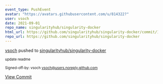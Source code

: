 ```yaml
---
event_type: PushEvent
avatar: "https://avatars.githubusercontent.com/u/814322?"
user: vsoch
date: 2021-09-01
repo_name: singularityhub/singularity-docker
html_url: https://github.com/singularityhub/singularity-docker/commit/116aa17552e9df402ef03ca0d97fa48ac290a2e8
repo_url: https://github.com/singularityhub/singularity-docker
---
```


<a href='https://github.com/vsoch' target='_blank'>vsoch</a> pushed to <a href='https://github.com/singularityhub/singularity-docker' target='_blank'>singularityhub/singularity-docker</a>

<small>update readme

Signed-off-by: vsoch <vsoch@users.noreply.github.com></small>

<a href='https://github.com/singularityhub/singularity-docker/commit/116aa17552e9df402ef03ca0d97fa48ac290a2e8' target='_blank'>View Commit</a>